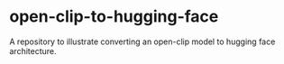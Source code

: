 # open-clip-to-hugging-face
A repository to illustrate converting an open-clip model to hugging face architecture.
